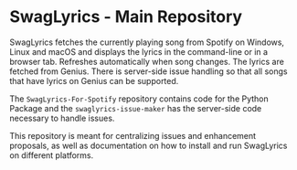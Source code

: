 # SwagLyrics - Main Repository

SwagLyrics fetches the currently playing song from Spotify on Windows, Linux and macOS and displays the lyrics in the command-line or in a browser tab.
Refreshes automatically when song changes. The lyrics are fetched from Genius. There is server-side issue handling so that all songs that have lyrics on Genius can be supported.

The `SwagLyrics-For-Spotify` repository contains code for the Python Package and the `swaglyrics-issue-maker` has the server-side code necessary to handle issues.

This repository is meant for centralizing issues and enhancement proposals, as well as documentation on how to install and run SwagLyrics on different platforms.

